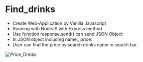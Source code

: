 # Find_drinks
- Create Web-Application by Vanilla Javascript 
- Running with NodeJS with Express method
- Use function response.send() can send JSON Object
- In JSON object including name:, price:
- User can find the price by search drinks name in search bar. 


![Price_Drinks](https://user-images.githubusercontent.com/125545144/221425716-c2a75f9c-364e-4b3a-a017-e5f47812cc47.gif)
